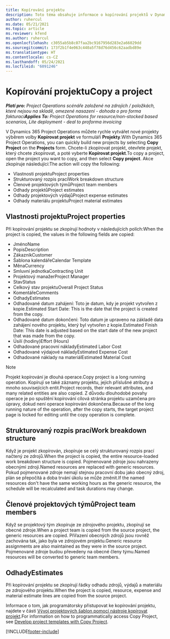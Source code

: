 ```yaml
---
title: Kopírování projektu
description: Toto téma obsahuje informace o kopírování projektů v Dynamics 365 Project Operations.
author: ruhercul
ms.date: 05/21/2021
ms.topic: article
ms.reviewer: kfend
ms.author: ruhercul
ms.openlocfilehash: c3055ab5b8c07faa2bc9167956d283e2a66029dd
ms.sourcegitcommit: 173f2b1f4e063c440a5f78d76d456c62aadbd89e
ms.translationtype: HT
ms.contentlocale: cs-CZ
ms.lasthandoff: 05/24/2021
ms.locfileid: "6091246"
---
```

# <a name="copy-a-project"></a><span data-ttu-id="f9205-103">Kopírování projektu</span><span class="sxs-lookup"><span data-stu-id="f9205-103">Copy a project</span></span>

<span data-ttu-id="f9205-104">_**Platí pro:** Project Operations scénáře založené na zdrojích / položkách, které nejsou na skladě, omezené nasazení - dohoda o pro forma fakturaci_</span><span class="sxs-lookup"><span data-stu-id="f9205-104">_**Applies To:** Project Operations for resource/non-stocked based scenarios, Lite deployment - deal to proforma invoicing_</span></span>

<span data-ttu-id="f9205-105">V Dynamics 365 Project Operations můžete rychle vytvářet nové projekty výběrem volby **Kopírovat projekt** ve formuláři **Projekty**.</span><span class="sxs-lookup"><span data-stu-id="f9205-105">With Dynamics 365 Project Operations, you can quickly build new projects by selecting **Copy Project** on the **Projects** form.</span></span> <span data-ttu-id="f9205-106">Chcete-li zkopírovat projekt, otevřete projekt, který chcete zkopírovat, a poté vyberte **Kopírovat projekt**.</span><span class="sxs-lookup"><span data-stu-id="f9205-106">To copy a project, open the project you want to copy, and then select **Copy project**.</span></span> <span data-ttu-id="f9205-107">Akce zkopíruje následující:</span><span class="sxs-lookup"><span data-stu-id="f9205-107">The action will copy the following:</span></span>

- <span data-ttu-id="f9205-108">Vlastnosti projektu</span><span class="sxs-lookup"><span data-stu-id="f9205-108">Project properties</span></span> 
- <span data-ttu-id="f9205-109">Strukturovaný rozpis prací</span><span class="sxs-lookup"><span data-stu-id="f9205-109">Work breakdown structure</span></span>
- <span data-ttu-id="f9205-110">Členové projektových týmů</span><span class="sxs-lookup"><span data-stu-id="f9205-110">Project team members</span></span>
- <span data-ttu-id="f9205-111">Odhady projektů</span><span class="sxs-lookup"><span data-stu-id="f9205-111">Project estimates</span></span>
- <span data-ttu-id="f9205-112">Odhady projektových výdajů</span><span class="sxs-lookup"><span data-stu-id="f9205-112">Project expense estimates</span></span>
- <span data-ttu-id="f9205-113">Odhady materiálu projektu</span><span class="sxs-lookup"><span data-stu-id="f9205-113">Project material estimates</span></span>

## <a name="project-properties"></a><span data-ttu-id="f9205-114">Vlastnosti projektu</span><span class="sxs-lookup"><span data-stu-id="f9205-114">Project properties</span></span>

<span data-ttu-id="f9205-115">Při kopírování projektu se zkopírují hodnoty v následujících polích:</span><span class="sxs-lookup"><span data-stu-id="f9205-115">When the project is copied, the values in the following fields are copied:</span></span>

- <span data-ttu-id="f9205-116">Jméno</span><span class="sxs-lookup"><span data-stu-id="f9205-116">Name</span></span>
- <span data-ttu-id="f9205-117">Popis</span><span class="sxs-lookup"><span data-stu-id="f9205-117">Description</span></span>
- <span data-ttu-id="f9205-118">Zákazník</span><span class="sxs-lookup"><span data-stu-id="f9205-118">Customer</span></span>
- <span data-ttu-id="f9205-119">Šablona kalendáře</span><span class="sxs-lookup"><span data-stu-id="f9205-119">Calendar Template</span></span>
- <span data-ttu-id="f9205-120">Měna</span><span class="sxs-lookup"><span data-stu-id="f9205-120">Currency</span></span>
- <span data-ttu-id="f9205-121">Smluvní jednotka</span><span class="sxs-lookup"><span data-stu-id="f9205-121">Contracting Unit</span></span>
- <span data-ttu-id="f9205-122">Projektový manažer</span><span class="sxs-lookup"><span data-stu-id="f9205-122">Project Manager</span></span>
- <span data-ttu-id="f9205-123">Stav</span><span class="sxs-lookup"><span data-stu-id="f9205-123">Status</span></span>
- <span data-ttu-id="f9205-124">Celkový stav projektu</span><span class="sxs-lookup"><span data-stu-id="f9205-124">Overall Project Status</span></span>
- <span data-ttu-id="f9205-125">Komentáře</span><span class="sxs-lookup"><span data-stu-id="f9205-125">Comments</span></span>
- <span data-ttu-id="f9205-126">Odhady</span><span class="sxs-lookup"><span data-stu-id="f9205-126">Estimates</span></span>
- <span data-ttu-id="f9205-127">Odhadované datum zahájení: Toto je datum, kdy je projekt vytvořen z kopie.</span><span class="sxs-lookup"><span data-stu-id="f9205-127">Estimated Start Date: This is the date that the project is created from the copy.</span></span>
- <span data-ttu-id="f9205-128">Odhadované datum dokončení: Toto datum je upraveno na základě data zahájení nového projektu, který byl vytvořen z kopie.</span><span class="sxs-lookup"><span data-stu-id="f9205-128">Estimated Finish Date: This date is adjusted based on the start date of the new project that was made from the copy.</span></span>
- <span data-ttu-id="f9205-129">Úsilí (hodiny)</span><span class="sxs-lookup"><span data-stu-id="f9205-129">Effort (Hours)</span></span>
- <span data-ttu-id="f9205-130">Odhadované pracovní náklady</span><span class="sxs-lookup"><span data-stu-id="f9205-130">Estimated Labor Cost</span></span>
- <span data-ttu-id="f9205-131">Odhadované výdajové náklady</span><span class="sxs-lookup"><span data-stu-id="f9205-131">Estimated Expense Cost</span></span>
- <span data-ttu-id="f9205-132">Odhadované náklady na materiál</span><span class="sxs-lookup"><span data-stu-id="f9205-132">Estimated Material Cost</span></span>

> [!NOTE]
> <span data-ttu-id="f9205-133">Projekt kopírování je dlouhá operace.</span><span class="sxs-lookup"><span data-stu-id="f9205-133">Copy project is a long running operation.</span></span> <span data-ttu-id="f9205-134">Kopírují se také záznamy projektu, jejich příslušné atributy a mnoho souvisejících entit.</span><span class="sxs-lookup"><span data-stu-id="f9205-134">Project records, their relevant attributes, and many related entities are also copied.</span></span> <span data-ttu-id="f9205-135">Z důvodu dlouhodobé povahy operace je po spuštění kopírování cílová stránka projektu uzamčena pro úpravy, dokud není operace kopírování dokončena.</span><span class="sxs-lookup"><span data-stu-id="f9205-135">Because of the long running nature of the operation, after the copy starts, the target project page is locked for editing until the copy operation is complete.</span></span>

## <a name="work-breakdown-structure"></a><span data-ttu-id="f9205-136">Strukturovaný rozpis prací</span><span class="sxs-lookup"><span data-stu-id="f9205-136">Work breakdown structure</span></span>

<span data-ttu-id="f9205-137">Když je projekt zkopírován, zkopíruje se celý strukturovaný rozpis prací načtený ze zdrojů.</span><span class="sxs-lookup"><span data-stu-id="f9205-137">When the project is copied, the entire resource-loaded work breakdown structure is copied.</span></span> <span data-ttu-id="f9205-138">Pojmenované zdroje jsou nahrazeny obecnými zdroji.</span><span class="sxs-lookup"><span data-stu-id="f9205-138">Named resources are replaced with generic resources.</span></span> <span data-ttu-id="f9205-139">Pokud pojmenované zdroje nemají stejnou pracovní dobu jako obecný zdroj, plán se přepočítá a doba trvání úkolu se může změnit.</span><span class="sxs-lookup"><span data-stu-id="f9205-139">If the named resources don't have the same working hours as the generic resource, the schedule will be recalculated and task durations may change.</span></span>

## <a name="project-team-members"></a><span data-ttu-id="f9205-140">Členové projektových týmů</span><span class="sxs-lookup"><span data-stu-id="f9205-140">Project team members</span></span>

<span data-ttu-id="f9205-141">Když se projektový tým zkopíruje ze zdrojového projektu, zkopírují se obecné zdroje.</span><span class="sxs-lookup"><span data-stu-id="f9205-141">When a project team is copied from the source project, the generic resources are copied.</span></span> <span data-ttu-id="f9205-142">Přiřazení obecných zdrojů jsou rovněž zachována tak, jako byla ve zdrojovém projektu.</span><span class="sxs-lookup"><span data-stu-id="f9205-142">Generic resource assignments are also maintained as they were in the source project.</span></span> <span data-ttu-id="f9205-143">Pojmenované zdroje budou převedeny na obecné členy týmu.</span><span class="sxs-lookup"><span data-stu-id="f9205-143">Named resources will be converted to generic team members.</span></span>

## <a name="estimates"></a><span data-ttu-id="f9205-144">Odhady</span><span class="sxs-lookup"><span data-stu-id="f9205-144">Estimates</span></span>

<span data-ttu-id="f9205-145">Při kopírování projektu se zkopírují řádky odhadu zdrojů, výdajů a materiálu ze zdrojového projektu.</span><span class="sxs-lookup"><span data-stu-id="f9205-145">When the project is copied, resource, expense and material estimate lines are copied from the source project.</span></span> 

<span data-ttu-id="f9205-146">Informace o tom, jak programátorsky přistupovat ke kopírování projektu, najdete v části [Vývoj projektových šablon pomocí nástroje kopírovat projekt](dev-copy-project.md).</span><span class="sxs-lookup"><span data-stu-id="f9205-146">For information on how to programmatically access Copy Project, see [Develop project templates with Copy Project](dev-copy-project.md).</span></span>


[!INCLUDE[footer-include](../includes/footer-banner.md)]
